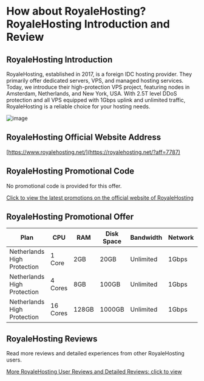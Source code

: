 # How about RoyaleHosting? RoyaleHosting Introduction and Review

## RoyaleHosting Introduction
RoyaleHosting, established in 2017, is a foreign IDC hosting provider. They primarily offer dedicated servers, VPS, and managed hosting services. Today, we introduce their high-protection VPS project, featuring nodes in Amsterdam, Netherlands, and New York, USA. With 2.5T level DDoS protection and all VPS equipped with 1Gbps uplink and unlimited traffic, RoyaleHosting is a reliable choice for your hosting needs.

![image](https://github.com/hellorewu/RoyaleHosting/assets/169889059/2f6df5c1-744e-44a0-a09a-a462623d32f3)

## RoyaleHosting Official Website Address
[https://www.royalehosting.net/](https://royalehosting.net/?aff=7787)

## RoyaleHosting Promotional Code
No promotional code is provided for this offer.  

[Click to view the latest promotions on the official website of RoyaleHosting](https://royalehosting.net/?aff=7787)

## RoyaleHosting Promotional Offer

| Plan           | CPU | RAM  | Disk Space | Bandwidth | Network | Price   | Purchase Link                                                   |
|----------------|-----|------|------------|-----------|---------|---------|-----------------------------------------------------------------|
| Netherlands High Protection | 1 Core | 2GB  | 20GB       | Unlimited  | 1Gbps   | €5/mo   | [Buy Now](https://royalehosting.net/?aff=7787)               |
| Netherlands High Protection | 4 Cores | 8GB  | 100GB      | Unlimited  | 1Gbps   | €14/mo  | [Buy Now](https://royalehosting.net/?aff=7787)               |
| Netherlands High Protection | 16 Cores | 128GB | 1000GB     | Unlimited  | 1Gbps   | €114/mo | [Buy Now](https://royalehosting.net/?aff=7787)               |

## RoyaleHosting Reviews
Read more reviews and detailed experiences from other RoyaleHosting users.

[More RoyaleHosting User Reviews and Detailed Reviews: click to view](https://royalehosting.net/?aff=7787)
